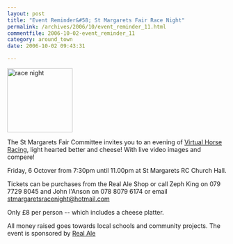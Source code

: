 ```yaml
---
layout: post
title: "Event Reminder&#58; St Margarets Fair Race Night"
permalink: /archives/2006/10/event_reminder_11.html
commentfile: 2006-10-02-event_reminder_11
category: around_town
date: 2006-10-02 09:43:31

---
```


<a href="/assets/images/2006/Race-night-poster.jpg" title="See larger version of - race night"><img src="/assets/images/2006/Race-night-poster_thumb.jpg" width="150" height="147" alt="race night" class="photo right" /></a>

The St Margarets Fair Committee invites you to an evening of [Virtual Horse Racing](https://stmargarets.london/event/Race/200610020342), light hearted better and cheese! With live video images and compere!

Friday, 6 Octover from 7:30pm until 11.00pm at St Margarets RC Church Hall.

Tickets can be purchases from the Real Ale Shop or call Zeph King on 079 7729 8045 and John l'Anson on 078 8079 6174 or email <stmargaretsracenight@hotmail.com>

Only £8 per person -- which includes a cheese platter.

All money raised goes towards local schools and community projects. The event is sponsored by [Real Ale](http://www.realale.com/)
